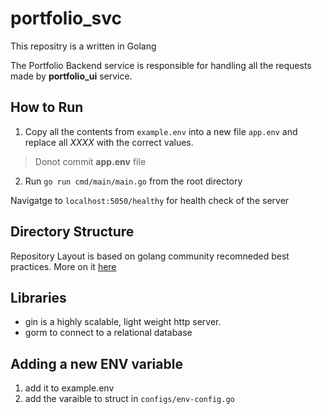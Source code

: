 # portfolio_svc

This repositry is a written in Golang 

The Portfolio Backend service is responsible for handling all the requests made by **portfolio_ui** service. 

## How to Run
1. Copy all the contents from `example.env` into a new file `app.env`  and replace all *XXXX* with the correct values. 
> Donot commit **app.env** file
2. Run `go run cmd/main/main.go` from the root directory

Navigatge to `localhost:5050/healthy` for health check of the server

## Directory Structure

Repository Layout is based on golang community recomneded best practices. More on it [here](https://github.com/golang-standards/project-layout) 

## Libraries 

- gin is a highly scalable, light weight http server. 
- gorm to connect to a relational database 

## Adding a new ENV variable
1. add it to example.env
1. add the varaible to struct in `configs/env-config.go`
